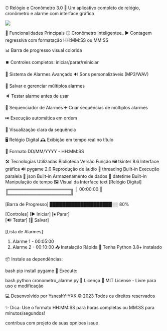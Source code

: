 ⏰ Relógio e Cronômetro 3.0
📌 Um aplicativo completo de relógio, cronômetro e alarme com interface gráfica

<img src="https://i.ibb.co/SwwRBcP1/cronometro.png" />

🌟 Funcionalidades Principais
🕒 Cronômetro Inteligentee_
▶️ Contagem regressiva com formatação HH:MM:SS ou MM:SS

📊 Barra de progresso visual colorida

⏹️ Controles completos: iniciar/parar/reiniciar

🔔 Sistema de Alarmes Avançado
🔊 Sons personalizáveis (MP3/WAV)

💾 Salvar e gerenciar múltiplos alarmes

🔈 Testar alarme antes de usar

🔄 Sequenciador de Alarmes
➕ Criar sequências de múltiplos alarmes

⏭️ Execução automática em ordem

👀 Visualização clara da sequência

🖥️ Relógio Digital
🕰️ Exibição em tempo real no título

📅 Formato DD/MM/YYYY - HH:MM:SS

🛠️ Tecnologias Utilizadas
Biblioteca	Versão	Função
🖼️ tkinter	8.6	Interface gráfica
🔊 pygame	2.0	Reprodução de áudio
🧵 threading	Built-in	Execução paralela
📁 json	Built-in	Armazenamento de dados
📅 datetime	Built-in	Manipulação de tempo
🖼️ Visual da Interface
text
[Relógio Digital]
  ╔════════════════════╗
  ║  00:00:00          ║
  ╚════════════════════╝
  
[Barra de Progresso]
  ████████████████████░░ 80%
  
[Controles]
  [▶ Iniciar]  [⏹ Parar]  
  [🔊 Testar]  [💾 Salvar]
  
[Lista de Alarmes]
  1. Alarme 1 - 00:05:00
  2. Alarme 2 - 00:10:00
📥 Instalação Rápida
🐍 Tenha Python 3.8+ instalado

📦 Instale as dependências:

bash
pip install pygame
🚀 Execute:

bash
python cronometro_alarme.py
📜 Licença
📄 MIT License - Livre para uso e modificação

💻 Desenvolvido por YsneshY-YXK
© 2023 Todos os direitos reservados

✨ Dica: Use o formato HH:MM:SS para horas completas ou MM:SS para minutos/segundos!

contribua com projeto de suas opnioes issue